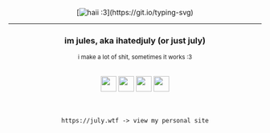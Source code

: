<div align="center">

[![haii :3](https://readme-typing-svg.herokuapp.com?font=Montserrat&pause=100&color=F74CD7&center=true&vCenter=true&width=1200&lines=✩%20jules!)](https://git.io/typing-svg)

---

### im jules, aka ihatedjuly (or just july)
<sub>i make a lot of shit, sometimes it works :3</sub>

<br>
<img src="https://anlucas.neocities.org/made_with_windows.gif" height="31" > <img src="https://anlucas.neocities.org/rararchiverlogo.gif" height="31" > <img src="https://88x31.kate.pet/source-poweredby-orange.png" height="31" > <img src="https://88x31.kate.pet/flag-trans.png" height="31"/></a> <br> <br> <br>

```
https://july.wtf -> view my personal site
```
&zwnj; 
&zwnj; 
